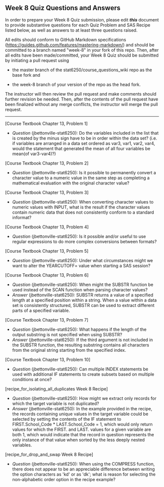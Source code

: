 ## Week 8 Quiz Questions and Answers

In order to prepare your Week 8 Quiz submission, please edit ***this*** document to provide substantive questions for each Quiz Problem and SAS Recipe listed below, as well as answers to at least three questions raised.

All edits should conform to GitHub Markdown specifications (https://guides.github.com/features/mastering-markdown/) and should be committed to a branch named "week-8" in your fork of this repo. Then, after all edits have been made/committed, your Week 8 Quiz should be submitted by initiating a pull request using

- the master branch of the stat6250/course_questions_wiki repo as the base fork and

- the week-8 branch of your version of the repo as the head fork.

The instructor will then review the pull request and make comments should further revision be needed. Then, after the contents of the pull request have been finalized without any merge conflicts, the instructor will merge the pull request.

********************************************************************************



[Course Textbook Chapter 13, Problem 1]
- *Question* (jbettonville-stat6250): Do the variables included in the list that is created by the minus sign have to be in order within the data set? (i.e. if variables are arranged in a data set ordered as var3, var1, var2, var4, would the statement that generated the mean of all four variables be mean(of var3-var4)?)



[Course Textbook Chapter 13, Problem 2]
- *Question* (jbettonville-stat6250): Is it possible to permanently convert a character value to a numeric value in the same step as completing a mathematical evaluation with the original character value?



[Course Textbook Chapter 13, Problem 3]
- *Question* (jbettonville-stat6250): When converting character values to numeric values with INPUT, what is the result if the character values contain numeric data that does not consistently conform to a standard informat?



[Course Textbook Chapter 13, Problem 4]
- *Question* (jbettonville-stat6250): Is it possible and/or useful to use regular expressions to do more complex conversions between formats?



[Course Textbook Chapter 13, Problem 5]
- *Question* (jbettonville-stat6250): Under what circumstances might we want to alter the YEARCUTOFF= value when starting a SAS session?



[Course Textbook Chapter 13, Problem 6]
- *Question* (jbettonville-stat6250): When might the SUBSTR function be used instead of the SCAN function when parsing character values?
- *Answer* (jbettonville-stat6250): SUBSTR returns a value of a specified length at a specified position within a string. When a value within a data set is consistently structured, SUBSTR can be used to extract different parts of a specified variable.



[Course Textbook Chapter 13, Problem 7]
- *Question* (jbettonville-stat6250): What happens if the length of the output substring is not specified when using SUBSTR?
- *Answer* (jbettonville-stat6250): If the third argument is not included in the SUBSTR function, the resulting substring contains all characters from the original string starting from the specified index.



[Course Textbook Chapter 13, Problem 10]
- *Question* (jbettonville-stat6250): Can multiple INDEX statements be used with additional IF statements to create subsets based on multiple conditions at once?



[recipe_for_isolating_all_duplicates Week 8 Recipe]
- *Question* (jbettonville-stat6250): How might we extract only records for which the target variable is not duplicated?
- *Answer* (jbettonville-stat6250): In the example provided in the recipe, the records containing unique values in the target variable could be selected by setting the contents of the IF statement to FIRST.School_Code * LAST.School_Code = 1, which would only return values for which the FIRST. and LAST. values for a given variable are both 1, which would indicate that the record in question represents the only instance of that value when sorted by the less deeply nested variables.



[recipe_for_drop_and_swap Week 8 Recipe]
- *Question* (jbettonville-stat6250): When using the COMPRESS function, there does not appear to be an appreciable difference between writing the option characters as 'kd' or as 'dk'; what is reason for selecting the non-alphabetic order option in the recipe example? 


